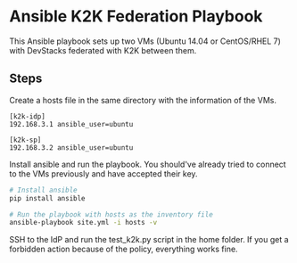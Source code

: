 # Ansible K2K Federation Playbook

This Ansible playbook sets up two VMs (Ubuntu 14.04 or CentOS/RHEL 7) with
DevStacks federated with K2K between them.

## Steps

Create a hosts file in the same directory with the information of the VMs.
```
[k2k-idp]
192.168.3.1 ansible_user=ubuntu

[k2k-sp]
192.168.3.2 ansible_user=ubuntu
```

Install ansible and run the playbook. You should've already tried to connect
to the VMs previously and have accepted their key.

```bash
# Install ansible
pip install ansible

# Run the playbook with hosts as the inventory file
ansible-playbook site.yml -i hosts -v
```

SSH to the IdP and run the test_k2k.py script in the home folder. If you get a
forbidden action because of the policy, everything works fine. 
